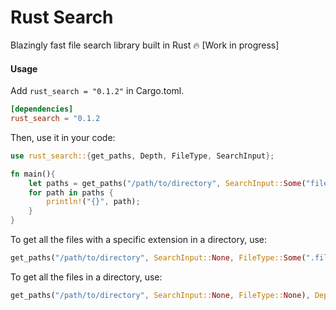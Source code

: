# Rust Search

Blazingly fast file search library built in Rust 🔥 [Work in progress]

#### Usage

Add `rust_search = "0.1.2"` in Cargo.toml.

```toml
[dependencies]
rust_search = "0.1.2
```

Then, use it in your code:

```rust
use rust_search::{get_paths, Depth, FileType, SearchInput};

fn main(){
    let paths = get_paths("/path/to/directory", SearchInput::Some("fileName"), FileType::Some(".fileExtension"), Depth::Some(depthOfFoldersToSearch));
    for path in paths {
        println!("{}", path);
    }
}
```

To get all the files with a specific extension in a directory, use:

```rust
get_paths("/path/to/directory", SearchInput::None, FileType::Some(".fileExtension"), Depth::Some(1));
```

To get all the files in a directory, use:

```rust
get_paths("/path/to/directory", SearchInput::None, FileType::None), Depth::Some(1));
```
